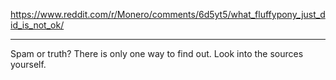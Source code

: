 https://www.reddit.com/r/Monero/comments/6d5yt5/what_fluffypony_just_did_is_not_ok/

----

Spam or truth? There is only one way to find out. Look into the sources yourself.

